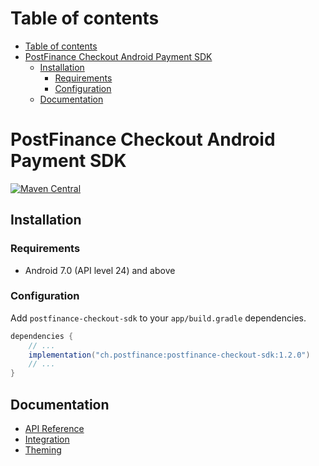# Table of contents

- [Table of contents](#table-of-contents)
- [PostFinance Checkout Android Payment SDK](#postfinance-checkout-android-payment-sdk)
  - [Installation](#installation)
    - [Requirements](#requirements)
    - [Configuration](#configuration)
  - [Documentation](#documentation)

# PostFinance Checkout Android Payment SDK

[![Maven Central](https://img.shields.io/maven-central/v/ch.postfinance/postfinance-checkout-sdk)](https://central.sonatype.com/artifact/ch.postfinance/postfinance-checkout-sdk/1.2.0)

## Installation

### Requirements

- Android 7.0 (API level 24) and above

### Configuration

Add `postfinance-checkout-sdk` to your `app/build.gradle` dependencies.

```groovy
dependencies {
    // ...
    implementation("ch.postfinance:postfinance-checkout-sdk:1.2.0")
    // ...
}
```

## Documentation

- [API Reference](./docs/api-reference.md)
- [Integration](./docs/integration.md)
- [Theming](./docs/theming.md)
